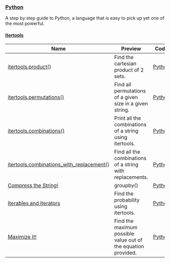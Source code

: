 
### [Python](https://www.hackerrank.com/domains/python)
A step by step guide to Python, a language that is easy to pick up yet one of the most powerful.


#### [Itertools](https://www.hackerrank.com/domains/python/py-itertools)

Name | Preview | Code | Difficulty
---- | ------- | ---- | ----------
[itertools.product()](https://www.hackerrank.com/challenges/itertools-product)|Find the cartesian product of 2 sets.|[Python](itertools-product.py)|Easy
[itertools.permutations()](https://www.hackerrank.com/challenges/itertools-permutations)|Find all permutations of a given size in a given string.|[Python](itertools-permutations.py)|Easy
[itertools.combinations()](https://www.hackerrank.com/challenges/itertools-combinations)|Print all the combinations of a string using itertools.|[Python](itertools-combinations.py)|Easy
[itertools.combinations_with_replacement()](https://www.hackerrank.com/challenges/itertools-combinations-with-replacement)|Find all the combinations of a string with replacements.|[Python](itertools-combinations-with-replacement.py)|Easy
[Compress the String! ](https://www.hackerrank.com/challenges/compress-the-string)|groupby()|[Python](compress-the-string.py)|Medium
[Iterables and Iterators](https://www.hackerrank.com/challenges/iterables-and-iterators)|Find the probability using itertools.|[Python](iterables-and-iterators.py)|Medium
[Maximize It!](https://www.hackerrank.com/challenges/maximize-it)|Find the maximum possible value out of the equation provided.|[Python](maximize-it.py)|Hard

